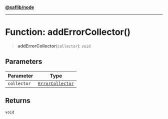 [**@saflib/node**](../index.md)

***

# Function: addErrorCollector()

> **addErrorCollector**(`collector`): `void`

## Parameters

| Parameter | Type |
| ------ | ------ |
| `collector` | [`ErrorCollector`](../type-aliases/ErrorCollector.md) |

## Returns

`void`
